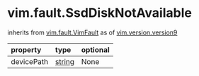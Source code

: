vim.fault.SsdDiskNotAvailable
=============================
inherits from [vim.fault.VimFault](docs/vim.fault.VimFault.md)
as of [vim.version.version9](docs/vim.version.md)

| property | type | optional |
|:---------|:-----|:---------|
| devicePath | [string](string.md "string") | None |
